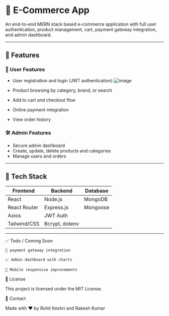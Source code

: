 # 🛒 E-Commerce App

An end-to-end MERN stack based e-commerce application with full user authentication, product management, cart, payment gateway integration, and admin dashboard.

---

## 🚀 Features

### 👤 User Features
- User registration and login (JWT authentication)
  ![image](https://github.com/user-attachments/assets/756df84b-5033-462b-bb36-611ac534d3b6)

- Product browsing by category, brand, or search
- Add to cart and checkout flow
- Online payment integration
- View order history

### 🛠️ Admin Features
- Secure admin dashboard
- Create, update, delete products and categories
- Manage users and orders

---

## 🧱 Tech Stack

| Frontend      | Backend        | Database |
|---------------|----------------|----------|
| React         | Node.js        | MongoDB  |
| React Router  | Express.js     | Mongoose |
| Axios         | JWT Auth       |          |
| Tailwind/CSS  | Bcrypt, dotenv |          |

---

✅ Todo / Coming Soon

    🔐 payment gateway integration

    📈 Admin dashboard with charts

    📱 Mobile responsive improvements

📄 License

This project is licensed under the MIT License.

💬 Contact

Made with ❤️ by Rohit Keshri and Rakesh Kumar

